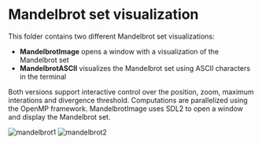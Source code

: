 # Mandelbrot set visualization
This folder contains two different Mandelbrot set visualizations:
- **MandelbrotImage** opens a window with a visualization of the Mandelbrot set
- **MandelbrotASCII** visualizes the Mandelbrot set using ASCII characters in the terminal

Both versions support interactive control over the position, zoom, maximum interations and divergence threshold. Computations are parallelized using the OpenMP framework. MandelbrotImage uses SDL2 to open a window and display the Mandelbrot set.

![mandelbrot1](https://github.com/PhilippThoelke/fun-stuff/assets/36135990/27ef9327-5887-4f50-9f76-fe35dc11fd87)
![mandelbrot2](https://github.com/PhilippThoelke/fun-stuff/assets/36135990/d404d477-9d16-4e9e-a079-ca3ed845224f)
